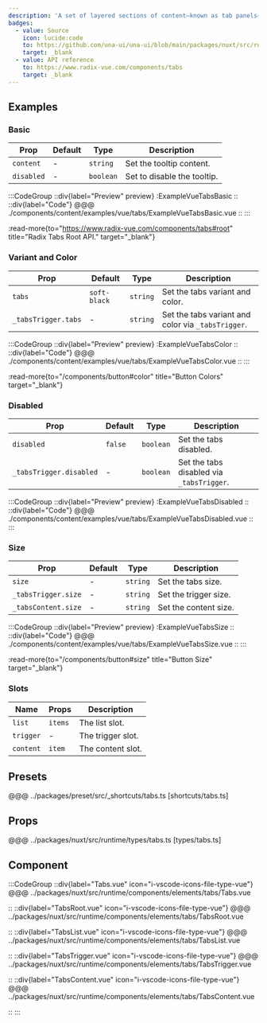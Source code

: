 ```yaml
---
description: 'A set of layered sections of content—known as tab panels—that are displayed one at a time.'
badges:
  - value: Source
    icon: lucide:code
    to: https://github.com/una-ui/una-ui/blob/main/packages/nuxt/src/runtime/components/elements/tabs.vue
    target: _blank
  - value: API reference
    to: https://www.radix-vue.com/components/tabs
    target: _blank
---
```

## Examples

### Basic

| Prop       | Default | Type      | Description                 |
| ---------- | ------- | --------- | --------------------------- |
| `content`  | -       | `string`  | Set the tooltip content.    |
| `disabled` | -       | `boolean` | Set to disable the tooltip. |

:::CodeGroup
::div{label="Preview" preview}
  :ExampleVueTabsBasic
::
::div{label="Code"}
@@@ ./components/content/examples/vue/tabs/ExampleVueTabsBasic.vue
::
:::

:read-more{to="https://www.radix-vue.com/components/tabs#root" title="Radix Tabs Root API." target="_blank"}

### Variant and Color

| Prop                | Default      | Type     | Description                                        |
| ------------------- | ------------ | -------- | -------------------------------------------------- |
| `tabs`              | `soft-black` | `string` | Set the tabs variant and color.                    |
| `_tabsTrigger.tabs` | -            | `string` | Set the tabs variant and color via `_tabsTrigger`. |

:::CodeGroup
::div{label="Preview" preview}
:ExampleVueTabsColor
::
::div{label="Code"}
@@@ ./components/content/examples/vue/tabs/ExampleVueTabsColor.vue
::
:::

:read-more{to="/components/button#color" title="Button Colors" target="_blank"}

### Disabled

| Prop                    | Default | Type      | Description                               |
| ----------------------- | ------- | --------- | ----------------------------------------- |
| `disabled`              | `false` | `boolean` | Set the tabs disabled.                    |
| `_tabsTrigger.disabled` | -       | `boolean` | Set the tabs disabled via `_tabsTrigger`. |

:::CodeGroup
::div{label="Preview" preview}
:ExampleVueTabsDisabled
::
::div{label="Code"}
@@@ ./components/content/examples/vue/tabs/ExampleVueTabsDisabled.vue
::
:::

### Size

| Prop                | Default | Type     | Description           |
| ------------------- | ------- | -------- | --------------------- |
| `size`              | -       | `string` | Set the tabs size.    |
| `_tabsTrigger.size` | -       | `string` | Set the trigger size. |
| `_tabsContent.size` | -       | `string` | Set the content size. |

:::CodeGroup
::div{label="Preview" preview}
:ExampleVueTabsSize
::
::div{label="Code"}
@@@ ./components/content/examples/vue/tabs/ExampleVueTabsSize.vue
::
:::

:read-more{to="/components/button#size" title="Button Size" target="_blank"}

### Slots

| Name      | Props   | Description       |
| --------- | ------- | ----------------- |
| `list`    | `items` | The list slot.    |
| `trigger` | -       | The trigger slot. |
| `content` | `item`  | The content slot. |

## Presets
@@@ ../packages/preset/src/_shortcuts/tabs.ts [shortcuts/tabs.ts]

## Props
@@@ ../packages/nuxt/src/runtime/types/tabs.ts [types/tabs.ts]

## Component

:::CodeGroup
::div{label="Tabs.vue" icon="i-vscode-icons-file-type-vue"}
@@@ ../packages/nuxt/src/runtime/components/elements/tabs/Tabs.vue

::
::div{label="TabsRoot.vue" icon="i-vscode-icons-file-type-vue"}
@@@ ../packages/nuxt/src/runtime/components/elements/tabs/TabsRoot.vue

::
::div{label="TabsList.vue" icon="i-vscode-icons-file-type-vue"}
@@@ ../packages/nuxt/src/runtime/components/elements/tabs/TabsList.vue

::
::div{label="TabsTrigger.vue" icon="i-vscode-icons-file-type-vue"}
@@@ ../packages/nuxt/src/runtime/components/elements/tabs/TabsTrigger.vue

::
::div{label="TabsContent.vue" icon="i-vscode-icons-file-type-vue"}
@@@ ../packages/nuxt/src/runtime/components/elements/tabs/TabsContent.vue

::
:::
